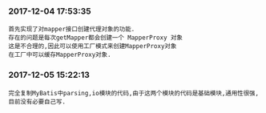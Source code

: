 ### 2017-12-04 17:53:35
    首先实现了对mapper接口创建代理对象的功能.
    存在的问题是每次getMapper都会创建一个 MapperProxy 对象
    这是不合理的,因此可以使用工厂模式来创建MapperProxy对象
    在工厂中可以缓存MapperProxy对象.

### 2017-12-05 15:22:13
    完全复制MyBatis中parsing,io模块的代码,由于这两个模块的代码是基础模块,通用性很强,目前没有必要自己写.

